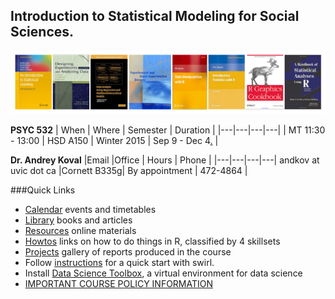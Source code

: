 Introduction to Statistical Modeling  for Social Sciences. 
---
![covers](./materials/texts/images/covers-02.png)

**PSYC 532**
| When  | Where  | Semester  | Duration  |
|---|---|---|---|
| MT 11:30 - 13:00   | HSD A150    | Winter 2015   | Sep 9 - Dec 4[.](https://github.com/andkov/psy532/edit/gh-pages/index.md)  |

**Dr. Andrey Koval**
|Email   |Office   | Hours | Phone  |
|---|---|---|---|
andkov at uvic dot ca |Cornett B335g|   By appointment  | 472-4864  |


###Quick Links
- [Calendar](./calendar.md) events and timetables
- [Library](./library.md) books and articles 
- [Resources](./resources.md) online materials
- [Howtos](./howtos.md) links on how to do things in R, classified by 4 skillsets
- [Projects](./projects/README.md) gallery of reports produced in the course
- Follow [instructions](./materials/swirl/quickstart.md) for a quick start with swirl.  
- Install [Data Science Toolbox](http://datasciencetoolbox.org/), a virtual environment for data science    
- [IMPORTANT COURSE POLICY INFORMATION](./policy.md)  


